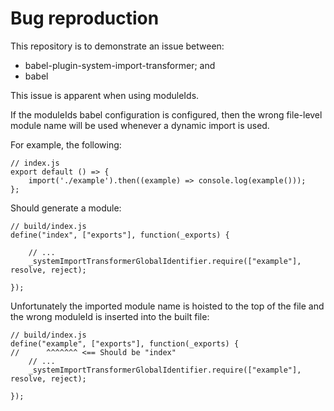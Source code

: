 # Bug reproduction

This repository is to demonstrate an issue between:

- babel-plugin-system-import-transformer; and
- babel

This issue is apparent when using moduleIds.

If the moduleIds babel configuration is configured, then the wrong file-level module name will be used whenever a dynamic import is used.

For example, the following:

```
// index.js
export default () => {
    import('./example').then((example) => console.log(example()));
};
```

Should generate a module:

```
// build/index.js
define("index", ["exports"], function(_exports) {

    // ...
    _systemImportTransformerGlobalIdentifier.require(["example"], resolve, reject);

});
```

Unfortunately the imported module name is hoisted to the top of the file and the wrong moduleId is inserted into the built file:

```
// build/index.js
define("example", ["exports"], function(_exports) {
//      ^^^^^^^ <== Should be "index"
    // ...
    _systemImportTransformerGlobalIdentifier.require(["example"], resolve, reject);

});
```
